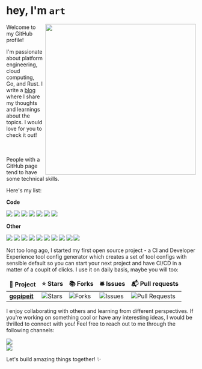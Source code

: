 # hey, I'm `art`

<img align="right" padd width="400px" src="https://i.pinimg.com/originals/d5/f3/e7/d5f3e7e33f8072785936fe88cd16f502.gif">

Welcome to my GitHub profile! 

I'm passionate about platform engineering, cloud computing, Go, and Rust. I write a [blog](https://blog.artpav.dev) where I share my thoughts and learnings about the topics. I would love for you to check it out!

<br/>
<br/>
People with a GitHub page tend to have some technical skills. 

Here's my list:

<b>Code</b>

<div>
  <img src="https://img.shields.io/badge/Go-black?style=for-the-badge&logo=go"/>
  <img src="https://img.shields.io/badge/Python-black?style=for-the-badge&logo=python"/>
  <img src="https://img.shields.io/badge/Rust-black?style=for-the-badge&logo=rust"/>
  
  <img src="https://img.shields.io/badge/Solid-black?style=for-the-badge&logo=solid"/>
  <img src="https://img.shields.io/badge/Vue-black?style=for-the-badge&logo=vue.js"/>
  <img src="https://img.shields.io/badge/React-black?style=for-the-badge&logo=react"/>
  <img src="https://img.shields.io/badge/TypeScript-black?style=for-the-badge&logo=typescript"/>
</div>

<b>Other</b>

<div>
  <img src="https://img.shields.io/badge/Google Cloud-black?style=for-the-badge&logo=googlecloud&logoColor=42454E&color=black"/>
  <img src="https://img.shields.io/badge/Azure-black?style=for-the-badge&logo=microsoftazure&logoColor=0078D4&color=black"/>
  <img src="https://img.shields.io/badge/Docker-black?style=for-the-badge&logo=docker&logoColor=17A2B8&color=black"/>
  <img src="https://img.shields.io/badge/Kubernetes-black?style=for-the-badge&logo=kubernetes&logoColor=326CE5&color=black"/>
  <img src="https://img.shields.io/badge/Azure DevOps-black?style=for-the-badge&logo=azuredevops&logoColor=0078D4&color=black"/>
  <img src="https://img.shields.io/badge/GitLab-black?style=for-the-badge&logo=gitlab&logoColor=29BEB0&color=black"/>
  <img src="https://img.shields.io/badge/GitHub-black?style=for-the-badge&logo=github&logoColor=FAFBFC&color=black"/>
  <img src="https://img.shields.io/badge/Grafana Stack-black?style=for-the-badge&logo=grafana&logoColor=E7573C&color=black"/>
  <img src="https://img.shields.io/badge/Hashicorp Vault-black?style=for-the-badge&logo=vault&color=black"/>
  <img src="https://img.shields.io/badge/Hashicorp Consul-black?style=for-the-badge&logo=consul&color=black"/>
</div>

Not too long ago, I started my first open source project - a CI and Developer Experience tool config generator which creates a set of tool configs with sensible default so you can start your next project and have CI/CD in a matter of a couplt of clicks. I use it on daily basis, maybe you will too:

<table>
  <thead align="center">
    <tr border: none;>
      <td><b>🎁 Project</b></td>
      <td><b>⭐ Stars</b></td>
      <td><b>📚 Forks</b></td>
      <td><b>🛎 Issues</b></td>
      <td><b>📬 Pull requests</b></td>
    </tr>
  </thead>
  <tbody>
    <tr>
      <td><a href="https://github.com/artemijspavlovs/gopipeit"><b>gopipeit</b></a></td>
      <td><img alt="Stars" src="https://img.shields.io/github/stars/artemijspavlovs/gopipeit?style=flat-square&labelColor=0A0908"/></td>
      <td><img alt="Forks" src="https://img.shields.io/github/forks/artemijspavlovs/gopipeit?style=flat-square&labelColor=0A0908"/></td>
      <td><img alt="Issues" src="https://img.shields.io/github/issues/artemijspavlovs/gopipeit?style=flat-square&labelColor=0A0908"/></td>
      <td><img alt="Pull Requests" src="https://img.shields.io/github/issues-pr/artemijspavlovs/gopipeit?style=flat-square&labelColor=0A0908"/></td>
    </tr>
  </tbody>
</table>

I enjoy collaborating with others and learning from different perspectives. If you're working on something cool or have any interesting ideas, I would be thrilled to connect with you! Feel free to reach out to me through the following channels:

<a href="https://twitter.com/artemijspavlovs">
  <img src="https://img.shields.io/badge/artemijspavlovs-black?style=for-the-badge&logo=twitter&labelColor=white"/>
</a>
<br/>
<a href="https://www.linkedin.com/in/artemijspavlovs" target="_blank">
  <img src="https://img.shields.io/badge/linkedin-black?style=for-the-badge&logo=linkedin&logoColor=0073B1&labelColor=white"/>
</a>

Let's build amazing things together! ✨

